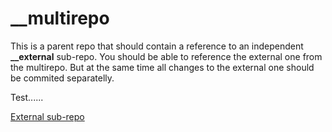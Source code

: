 # __multirepo

This is a parent repo that should contain a reference to an independent **__external** sub-repo. 
You should be able to reference the external one from the multirepo.
But at the same time all changes to the external one should be commited separatelly.

Test......

[External sub-repo](./__external/README.md)